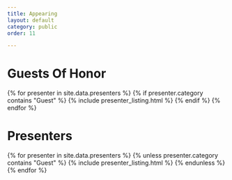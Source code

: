 ```yaml
---
title: Appearing
layout: default
category: public
order: 11

---
```

# Guests Of Honor

{% for presenter in site.data.presenters %}
{% if presenter.category contains "Guest" %}
{% include presenter_listing.html %}
{% endif %}
{% endfor %}

# Presenters

{% for presenter in site.data.presenters %}
{% unless presenter.category contains "Guest" %}
{% include presenter_listing.html %}
{% endunless %}
{% endfor %}
